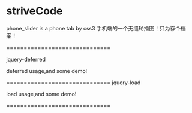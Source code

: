 striveCode
==========


phone_slider is a phone tab by css3
手机端的一个无缝轮播图！只为存个档案！

==============================

jquery-deferred

deferred usage,and some demo!

==============================
jquery-load

load usage,and some demo!

==============================
